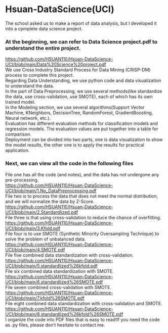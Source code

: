 # Hsuan-DataScience(UCI)
The school asked us to make a report of data analysis, but I developed it into a cpmplete data science project.

### At the beginning, we can refer to Data Science project.pdf to understand the entire project.
https://github.com/HSUAN110/Hsuan-DataScience-UCI/blob/main/Data%20Science%20project.pdf  
  We use Cross Industry Standard Process for Data Mining (CRISP-DM) process to complete this project.  
  Regarding Data Understanding, we use python code and data visualization to understand the data.  
  In the part of Data Preprocessing, we use several methods(like standardize the data, use cross-validation, use SMOTE), each of which has its own trained model.  
  In the Modeling section, we use several algorithms(Support Vector Machine, KNeighbors, DecisionTree, RandomForest, GradientBoosting, Neural network, etc.).  
  Evaluation has different evaluation methods for classification models and regression models. The evaluation values are put together into a table for comparison.  
  Deployment can be divided into two parts, one is data visualization to show the model results, the other one is to apply the results for practical application.  

### Next, we can view all the code in the following files
  File one has all the code (and notes), and the data has not undergone any pre-processing.  
    https://github.com/HSUAN110/Hsuan-DataScience-UCI/blob/main/1.No_DataPreprocessing.pdf  
  File two is to process the data that does not meet the normal distribution, and we will normalize the data by Z-Score.  
    https://github.com/HSUAN110/Hsuan-DataScience-UCI/blob/main/2.Standardlized.pdf  
  File three is that using cross-validation to reduce the chance of overfitting.  
    https://github.com/HSUAN110/Hsuan-DataScience-UCI/blob/main/3.Kfold.pdf  
  File four is to use SMOTE (Synthetic Minority Oversampling Technique) to solve the problem of unbalanced data.  
    https://github.com/HSUAN110/Hsuan-DataScience-UCI/blob/main/4.SMOTE.pdf  
  File five combined data standardization with cross-validation.  
    https://github.com/HSUAN110/Hsuan-DataScience-UCI/blob/main/5.standardlized%26kfold.pdf  
  File six combined data standardization with SMOTE.  
    https://github.com/HSUAN110/Hsuan-DataScience-UCI/blob/main/6.standardlized%26SMOTE.pdf  
  File seven combined cross-validation with SMOTE.  
    https://github.com/HSUAN110/Hsuan-DataScience-UCI/blob/main/7.kfold%26SMOTE.pdf  
  File eight combined data standardization with cross-validation and SMOTE.  
    https://github.com/HSUAN110/Hsuan-DataScience-UCI/blob/main/8.standardlized%26kfold%26SMOTE.pdf  
I organize the code into PDF files that is easy to read!If you need the code as .py files, please don’t hesitate to contact me.  
